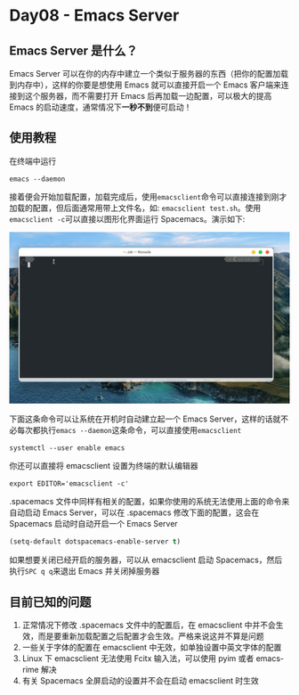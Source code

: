 # Day08 - Emacs Server

## Emacs Server 是什么？

Emacs Server 可以在你的内存中建立一个类似于服务器的东西（把你的配置加载到内存中），这样的你要是想使用 Emacs 就可以直接开启一个 Emacs 客户端来连接到这个服务器，而不需要打开 Emacs 后再加载一边配置，可以极大的提高 Emacs 的启动速度，通常情况下**一秒不到**便可启动！

## 使用教程

在终端中运行

```shell
emacs --daemon
```

接着便会开始加载配置，加载完成后，使用`emacsclient`命令可以直接连接到刚才加载的配置，但后面通常用带上文件名，如: `emacsclient test.sh`。使用`emacsclient -c`可以直接以图形化界面运行 Spacemacs。演示如下:

![emacscient 演示](./demo.gif)

下面这条命令可以让系统在开机时自动建立起一个 Emacs Server，这样的话就不必每次都执行`emacs --daemon`这条命令，可以直接使用`emacsclient`

```shell
systemctl --user enable emacs
```

你还可以直接将 emacsclient 设置为终端的默认编辑器

```shell
export EDITOR='emacsclient -c'
```

.spacemacs 文件中同样有相关的配置，如果你使用的系统无法使用上面的命令来自动启动 Emacs Server，可以在 .spacemacs 修改下面的配置，这会在 Spacemacs 启动时自动开启一个 Emacs Server

```lisp
(setq-default dotspacemacs-enable-server t)
```

如果想要关闭已经开启的服务器，可以从 emacsclient 启动 Spacemacs，然后执行`SPC q q`来退出 Emacs 并关闭掉服务器

## 目前已知的问题

1. 正常情况下修改 .spacemacs 文件中的配置后，在 emacsclient 中并不会生效，而是要重新加载配置之后配置才会生效。严格来说这并不算是问题
2. 一些关于字体的配置在 emacsclient 中无效，如单独设置中英文字体的配置
3. Linux 下 emacsclient 无法使用 Fcitx 输入法，可以使用 pyim 或者 emacs-rime 解决
4. 有关 Spacemacs 全屏启动的设置并不会在启动 emacsclient 时生效
